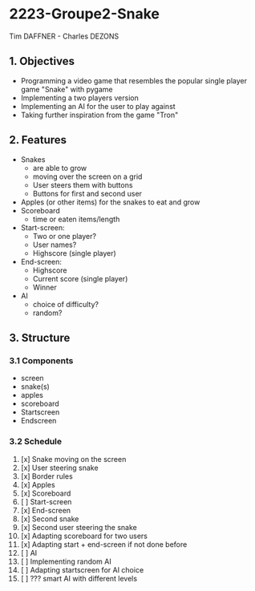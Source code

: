# 2223-Groupe2-Snake

Tim DAFFNER - Charles DEZONS

## 1. Objectives
- Programming a video game that resembles the popular single player game "Snake" with pygame
- Implementing a two players version
- Implementing an AI for the user to play against
- Taking further inspiration from the game "Tron"

## 2. Features
- Snakes
  - are able to grow
  - moving over the screen on a grid
  - User steers them with buttons
  - Buttons for first and second user
- Apples (or other items) for the snakes to eat and grow
- Scoreboard
  - time or eaten items/length
- Start-screen:
  - Two or one player?
  - User names?
  - Highscore (single player)
- End-screen:
  - Highscore
  - Current score (single player)
  - Winner
- AI
  - choice of difficulty?
  - random?

## 3. Structure
### 3.1 Components
- screen
- snake(s)
- apples
- scoreboard
- Startscreen
- Endscreen

### 3.2 Schedule
1. [x] Snake moving on the screen
2. [x] User steering snake
3. [x] Border rules
4. [x] Apples
5. [x] Scoreboard
6. [ ] Start-screen
7. [x] End-screen
8. [x] Second snake
9. [x] Second user steering the snake
10. [x] Adapting scoreboard for two users
11. [x] Adapting start + end-screen if not done before
12. [ ] AI
13. [ ] Implementing random AI
14. [ ] Adapting startscreen for AI choice
15. [ ] ??? smart AI with different levels
